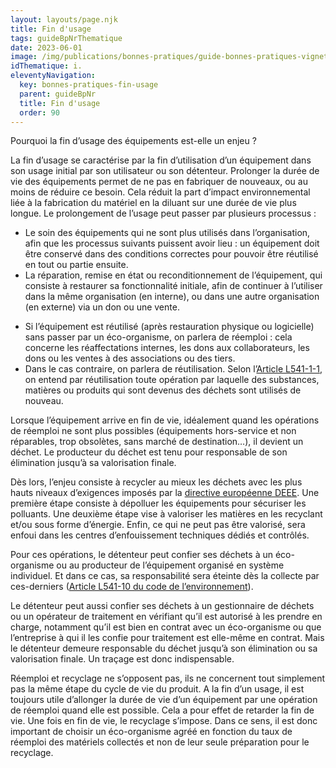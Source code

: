 ```yaml
---
layout: layouts/page.njk
title: Fin d'usage
tags: guideBpNrThematique
date: 2023-06-01
image: /img/publications/bonnes-pratiques/guide-bonnes-pratiques-vignette.webp
idThematique: i.
eleventyNavigation:
  key: bonnes-pratiques-fin-usage
  parent: guideBpNr
  title: Fin d'usage
  order: 90
---
```


Pourquoi la fin d’usage des équipements est-elle un enjeu ?

La fin d’usage se caractérise par la fin d’utilisation d’un équipement dans son usage initial par son utilisateur ou son détenteur. Prolonger la durée de vie des équipements permet de ne pas en fabriquer de nouveaux, ou au moins de réduire ce besoin. Cela réduit la part d’impact environnemental liée à la fabrication du matériel en la diluant sur une durée de vie plus longue. Le prolongement de l’usage peut passer par plusieurs processus :

*	Le soin des équipements qui ne sont plus utilisés dans l’organisation, afin que les processus suivants puissent avoir lieu : un équipement doit être conservé dans des conditions correctes pour pouvoir être réutilisé en tout ou partie ensuite.
*	La réparation, remise en état ou reconditionnement de l’équipement, qui consiste à restaurer sa fonctionnalité initiale, afin de continuer à l’utiliser dans la même organisation (en interne), ou dans une autre organisation (en externe) via un don ou une vente.
  - Si l’équipement est réutilisé (après restauration physique ou logicielle) sans passer par un éco-organisme, on parlera de réemploi : cela concerne les réaffectations internes, les dons aux collaborateurs, les dons ou les ventes à des associations ou des tiers.
  - Dans le cas contraire, on parlera de réutilisation. Selon l’[Article L541-1-1](https://www.legifrance.gouv.fr/codes/article_lc/LEGIARTI000042176087), on entend par réutilisation toute opération par laquelle des substances, matières ou produits qui sont devenus des déchets sont utilisés de nouveau.

Lorsque l’équipement arrive en fin de vie, idéalement quand les opérations de réemploi ne sont plus possibles (équipements hors-service et non réparables, trop obsolètes, sans marché de destination…), il devient un déchet. Le producteur du déchet est tenu pour responsable de son élimination jusqu’à sa valorisation finale.

Dès lors, l’enjeu consiste à recycler au mieux les déchets avec les plus hauts niveaux d’exigences imposés par la [directive européenne DEEE](https://www.legifrance.gouv.fr/jorf/id/JORFTEXT000026319124). Une première étape consiste à dépolluer les équipements pour sécuriser les polluants. Une deuxième étape vise à valoriser les matières en les recyclant et/ou sous forme d’énergie. Enfin, ce qui ne peut pas être valorisé, sera enfoui dans les centres d’enfouissement techniques dédiés et contrôlés.

Pour ces opérations, le détenteur peut confier ses déchets à un éco-organisme ou au producteur de l’équipement organisé en système individuel. Et dans ce cas, sa responsabilité sera éteinte dès la collecte par ces-derniers ([Article L541-10 du code de l’environnement](https://www.legifrance.gouv.fr/codes/article_lc/LEGIARTI000041599099/)).

Le détenteur peut aussi confier ses déchets à un gestionnaire de déchets ou un opérateur de traitement en vérifiant qu’il est autorisé à les prendre en charge, notamment qu’il est bien en contrat avec un éco-organisme ou que l’entreprise à qui il les confie pour traitement est elle-même en contrat. Mais le détenteur demeure responsable du déchet jusqu’à son élimination ou sa valorisation finale. Un traçage est donc indispensable.

Réemploi et recyclage ne s’opposent pas, ils ne concernent tout simplement pas la même étape du cycle de vie du produit. A la fin d’un usage, il est toujours utile d’allonger la durée de vie d’un équipement par une opération de réemploi quand elle est possible. Cela a pour effet de retarder la fin de vie. Une fois en fin de vie, le recyclage s’impose. Dans ce sens, il est donc important de choisir un éco-organisme agréé en fonction du taux de réemploi des matériels collectés et non de leur seule préparation pour le recyclage.

